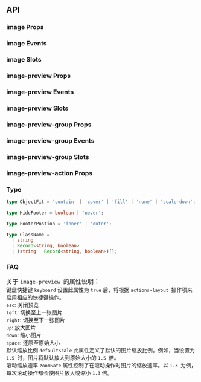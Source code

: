 ## API

### image Props

<field-table :data="imageProps"/>

### image Events

<field-table :data="imageEvents" type="emits"/>

### image Slots

<field-table :data="imageSlots" type="slots"/>

### image-preview Props

<field-table :data="imagePreviewProps"/>

### image-preview Events

<field-table :data="imagePreviewEvents" type="emits"/>

### image-preview Slots

<field-table :data="imagePreviewSlots" type="slots"/>

### image-preview-group Props

<field-table :data="imagePreviewGroupProps"/>

### image-preview-group Events

<field-table :data="imagePreviewGroupEvents" type="emits"/>

### image-preview-group Slots

<field-table :data="imagePreviewGroupSlots" type="slots"/>

### image-preview-action Props

<field-table :data="imagePreviewActionProps"/>

### Type

```typescript
type ObjectFit = 'contain' | 'cover' | 'fill' | 'none' | 'scale-down';

type HideFooter = boolean | 'never';

type FooterPostion = 'inner' | 'outer';

type ClassName =
  | string
  | Record<string, boolean>
  | (string | Record<string, boolean>)[];
```

### FAQ

<span style="font-size: 16px">关于 `image-preview `的属性说明：</span>
<br />
键盘快捷键 `keyboard` 设置此属性为 `true` 后，将根据 `actions-layout
  `操作项来启用相应的快捷键操作。
<br />
`esc`: 关闭预览
<br />
`left`: 切换至上一张图片
<br />
`right`: 切换至下一张图片
<br />
`up`: 放大图片
<br />
`down`: 缩小图片
<br />
`space`: 还原至原始大小
<br />
默认缩放比例 `defaultScale` 此属性定义了默认的图片缩放比例。例如，当设置为
`1.5 `时，图片将默认放大到原始大小的 `1.5 `倍。
<br />
滚动缩放速率 `zoomSate` 属性控制了在滚动操作时图片的缩放速率。以 `1.3
  `为例，每次滚动操作都会使图片放大或缩小 `1.3` 倍。

<script setup>
import { ref } from 'vue';

const imageProps = ref([
  {
    name: 'src',
    desc: '图片获取地址',
    type: 'string',
    value: '-',
  },
  {
    name: 'width',
    desc: '图片显示宽度',
    type: 'string | number',
    value: '-',
  },
  {
    name: 'height',
    desc: '图片显示高度',
    type: 'string | number',
    value: '-',
  },
  {
    name: 'title',
    desc: '标题',
    type: 'string',
    value: '-',
  },
  {
    name: 'description',
    desc: '描述，将显示在底部，如果 alt 没有值，则会将其设置给 alt',
    type: 'string',
    value: '-',
  },
  {
    name: 'fit',
    desc: '确定图片如何适应容器框',
    type: "ObjectFit",
    value: '-',
  },
  {
    name: 'alt',
    desc: '图片的文字描述',
    type: 'string',
    value: '-',
  },
  {
    name: 'hide-footer',
    desc: '是否隐藏 footer（支持在加载错误时显示底部内容）',
    type: "HideFooter",
    value: 'false',
  },
  {
    name: 'footer-position',
    desc: '底部显示的位置',
    type: "FooterPostion",
    value: "'inner'",
  },
  {
    name: 'show-loader',
    desc: '是否显示加载中效果',
    type: 'boolean',
    value: 'false',
  },
  {
    name: 'preview',
    desc: '是否开启预览',
    type: 'boolean',
    value: 'true',
  },
  {
    name: 'preview-visible (v-model)',
    desc: '控制预览的打开状态，可与 previewVisibleChange 配合使用',
    type: 'boolean',
    value: '-',
  },
  {
    name: 'default-preview-visible',
    desc: '预览的默认打开状态',
    type: 'boolean',
    value: 'false',
  },
  {
    name: 'preview-props',
    desc: '预览的配置项（所有选项都是可选的） ImagePreviewProps',
    type: 'ImagePreviewProps',
    value: '-',
  },
  {
    name: 'footer-class',
    desc: '底部显示区域的类名',
    type: 'ClassName',
    value: '-',
  },
]);

const imageEvents = ref([
  {
    name: 'preview-visible-change',
    desc: '预览的打开和关闭事件',
    type: {
      visible: 'boolean'
    },
    value: '-',
  },
]);

const imageSlots = ref([
  {
    name: 'error',
    desc: '自定义错误状态内容',
    type: '-',
    value: '-',
  },
  {
    name: 'error-icon',
    desc: '自定义错误状态的图标',
    type: '-',
    value: '-',
  },
  {
    name: 'loader',
    desc: '自定义加载状态效果',
    type: '-',
    value: '-',
  },
  {
    name: 'extra',
    desc: '底部额外内容',
    type: '-',
    value: '-',
  },
]);

const imagePreviewProps = ref([
  {
    name: 'src',
    desc: '图片获取地址',
    type: 'string',
    value: '-',
  },
  {
    name: 'visible (v-model)',
    desc: '是否可见',
    type: 'boolean',
    value: '-',
  },
  {
    name: 'default-visible',
    desc: '默认是否可见，非受控',
    type: 'boolean',
    value: 'false',
  },
  {
    name: 'mask-closable',
    desc: '点击 mask 是否触发关闭',
    type: 'boolean',
    value: 'true',
  },
  {
    name: 'closable',
    desc: '是否显示关闭按钮',
    type: 'boolean',
    value: 'true',
  },
  {
    name: 'actions-layout',
    desc: '操作项的布局',
    type: 'string[]',
    value: "['fullScreen', 'rotateRight', 'rotateLeft', 'zoomIn', 'zoomOut', 'originalSize']",
  },
  {
    name: 'popup-container',
    desc: '设置弹出框的挂载点，同 teleport 的 to，缺省值是 document.body',
    type: 'PopupContainer',
    value: '-',
    href:"/components/trigger"
  },
  {
    name: 'esc-to-close',
    desc: '是否支持 ESC 键关闭预览',
    type: 'boolean',
    value: 'true',
  },
  {
    name: 'wheel-zoom',
    desc: '是否开启滚轮缩放',
    type: 'boolean',
    value: 'true',
  },
  {
    name: 'keyboard',
    desc: '是否开启键盘控制',
    type: 'boolean',
    value: 'true',
  },
  {
    name: 'default-scale',
    desc: '默认缩放比',
    type: 'number',
    value: '1',
  },
  {
    name: 'zoom-rate',
    desc: '缩放速率，仅对滚动缩放生效',
    type: 'number',
    value: '1.1',
  },
]);

const imagePreviewEvents = ref([
  {
    name: 'close',
    desc: '关闭事件',
    type: '-',
    value: '-',
  },
]);

const imagePreviewSlots = ref([
  {
    name: 'actions',
    desc: '自定义额外的操作项',
    type: '-',
    value: '-',
  },
]);

const imagePreviewGroupProps = ref([
  {
    name: 'src-list',
    desc: '图片列表（设置了本属性之后，将不再收集 a-image 子组件的图片信息）',
    type: 'string[]',
    value: '-',
  },
  {
    name: 'current (v-model)',
    desc: '当前展示的图片的下标',
    type: 'number',
    value: '-',
  },
  {
    name: 'default-current',
    desc: '第一张展示的图片的下标',
    type: 'number',
    value: '0',
  },
  {
    name: 'infinite',
    desc: '是否无限循环',
    type: 'boolean',
    value: 'false',
  },
  {
    name: 'visible (v-model)',
    desc: '是否可见，受控属性',
    type: 'boolean',
    value: '-',
  },
  {
    name: 'default-visible',
    desc: '默认是否可见，非受控',
    type: 'boolean',
    value: 'false',
  },
  {
    name: 'mask-closable',
    desc: '点击 mask 是否触发关闭',
    type: 'boolean',
    value: 'true',
  },
  {
    name: 'closable',
    desc: '是否显示关闭按钮',
    type: 'boolean',
    value: 'true',
  },
  {
    name: 'actions-layout',
    desc: '控制条的布局',
    type: 'string[]',
    value: "['fullScreen', 'rotateRight', 'rotateLeft', 'zoomIn', 'zoomOut', 'originalSize']",
  },
  {
    name: 'popup-container',
    desc: '设置弹出框的挂载点，同 teleport 的 to，缺省值是 document.body',
    type: 'PopupContainer',
    value: '-',
    href:"/components/trigger"
  },
]);

const imagePreviewGroupEvents = ref([
  {
    name: 'change',
    desc: '切换图片',
    type: {
      index: 'number'
    },
    value: '-',
  },
  {
    name: 'visible-change',
    desc: '预览的打开和关闭',
    type: {
      visible: 'boolean'
    },
    value: '-',
  },
]);

const imagePreviewGroupSlots = ref([
  {
    name: 'actions',
    desc: '自定义额外的操作项',
    type: '-',
    value: '-',
  },
]);

const imagePreviewActionProps = ref([
  {
    name: 'name',
    desc: '名称',
    type: 'string',
    value: '-',
  },
  {
    name: 'disabled',
    desc: '是否禁用',
    type: 'boolean',
    value: 'false',
  },
]);
</script>

